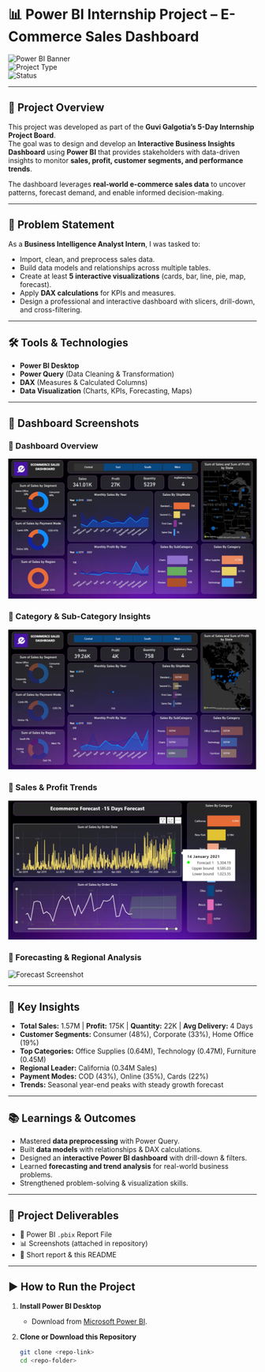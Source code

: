# 📊 Power BI Internship Project – E-Commerce Sales Dashboard  

![Power BI Banner](https://img.shields.io/badge/Tool-Power%20BI-blue?style=for-the-badge)  
![Project Type](https://img.shields.io/badge/Type-Data%20Analytics-green?style=for-the-badge)  
![Status](https://img.shields.io/badge/Status-Completed-success?style=for-the-badge)  

---

## 🚀 Project Overview  
This project was developed as part of the **Guvi Galgotia’s 5-Day Internship Project Board**.  
The goal was to design and develop an **Interactive Business Insights Dashboard** using **Power BI** that provides stakeholders with data-driven insights to monitor **sales, profit, customer segments, and performance trends**.  

The dashboard leverages **real-world e-commerce sales data** to uncover patterns, forecast demand, and enable informed decision-making.  

---

## 🎯 Problem Statement  
As a **Business Intelligence Analyst Intern**, I was tasked to:  
- Import, clean, and preprocess sales data.  
- Build data models and relationships across multiple tables.  
- Create at least **5 interactive visualizations** (cards, bar, line, pie, map, forecast).  
- Apply **DAX calculations** for KPIs and measures.  
- Design a professional and interactive dashboard with slicers, drill-down, and cross-filtering.  

---

## 🛠️ Tools & Technologies  
- **Power BI Desktop**  
- **Power Query** (Data Cleaning & Transformation)  
- **DAX** (Measures & Calculated Columns)  
- **Data Visualization** (Charts, KPIs, Forecasting, Maps)  

---

## 📸 Dashboard Screenshots  

### 📍 Dashboard Overview  
![Dashboard Screenshot](./Screenshot%202025-08-21%20174439.png)  

### 📍 Category & Sub-Category Insights  
![Category Screenshot](./Screenshot%202025-08-21%20174506.png)  

### 📍 Sales & Profit Trends  
![Trends Screenshot](./Screenshot%202025-08-21%20174548.png)  

### 📍 Forecasting & Regional Analysis  
![Forecast Screenshot](./Screenshot%202025-08-22%20174548.png)  

---

## 🔑 Key Insights  
- **Total Sales:** 1.57M | **Profit:** 175K | **Quantity:** 22K | **Avg Delivery:** 4 Days  
- **Customer Segments:** Consumer (48%), Corporate (33%), Home Office (19%)  
- **Top Categories:** Office Supplies (0.64M), Technology (0.47M), Furniture (0.45M)  
- **Regional Leader:** California (0.34M Sales)  
- **Payment Modes:** COD (43%), Online (35%), Cards (22%)  
- **Trends:** Seasonal year-end peaks with steady growth forecast  

---

## 📚 Learnings & Outcomes  
- Mastered **data preprocessing** with Power Query.  
- Built **data models** with relationships & DAX calculations.  
- Designed an **interactive Power BI dashboard** with drill-down & filters.  
- Learned **forecasting and trend analysis** for real-world business problems.  
- Strengthened problem-solving & visualization skills.  

---

## 📂 Project Deliverables  
- 📄 Power BI `.pbix` Report File  
- 📊 Screenshots (attached in repository)  
- 📝 Short report & this README  

---

## ▶️ How to Run the Project  

1. **Install Power BI Desktop**  
   - Download from [Microsoft Power BI](https://powerbi.microsoft.com/desktop/).  

2. **Clone or Download this Repository**  
   ```bash
   git clone <repo-link>
   cd <repo-folder>
